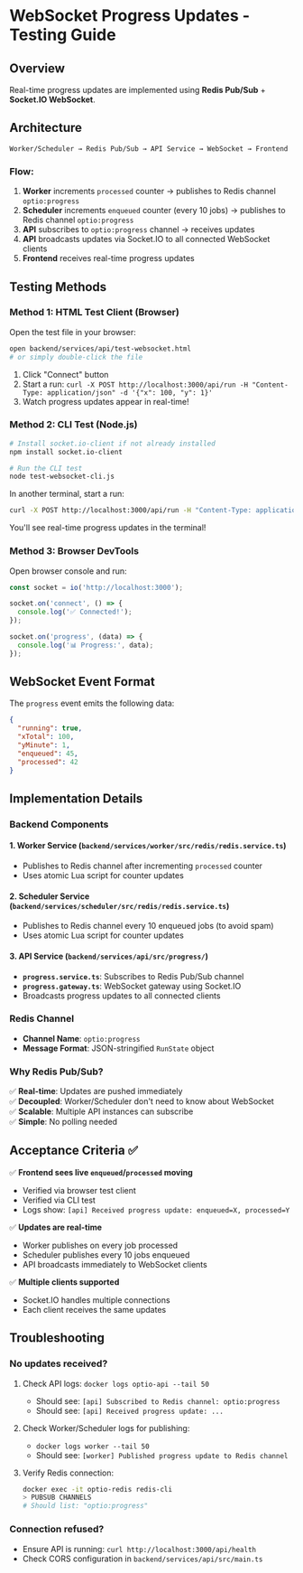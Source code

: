# WebSocket Progress Updates - Testing Guide

## Overview

Real-time progress updates are implemented using **Redis Pub/Sub** + **Socket.IO WebSocket**.

## Architecture

```
Worker/Scheduler → Redis Pub/Sub → API Service → WebSocket → Frontend
```

### Flow:

1. **Worker** increments `processed` counter → publishes to Redis channel `optio:progress`
2. **Scheduler** increments `enqueued` counter (every 10 jobs) → publishes to Redis channel `optio:progress`
3. **API** subscribes to `optio:progress` channel → receives updates
4. **API** broadcasts updates via Socket.IO to all connected WebSocket clients
5. **Frontend** receives real-time progress updates

## Testing Methods

### Method 1: HTML Test Client (Browser)

Open the test file in your browser:
```bash
open backend/services/api/test-websocket.html
# or simply double-click the file
```

1. Click "Connect" button
2. Start a run: `curl -X POST http://localhost:3000/api/run -H "Content-Type: application/json" -d '{"x": 100, "y": 1}'`
3. Watch progress updates appear in real-time!

### Method 2: CLI Test (Node.js)

```bash
# Install socket.io-client if not already installed
npm install socket.io-client

# Run the CLI test
node test-websocket-cli.js
```

In another terminal, start a run:
```bash
curl -X POST http://localhost:3000/api/run -H "Content-Type: application/json" -d '{"x": 100, "y": 1}'
```

You'll see real-time progress updates in the terminal!

### Method 3: Browser DevTools

Open browser console and run:
```javascript
const socket = io('http://localhost:3000');

socket.on('connect', () => {
  console.log('✅ Connected!');
});

socket.on('progress', (data) => {
  console.log('📊 Progress:', data);
});
```

## WebSocket Event Format

The `progress` event emits the following data:

```json
{
  "running": true,
  "xTotal": 100,
  "yMinute": 1,
  "enqueued": 45,
  "processed": 42
}
```

## Implementation Details

### Backend Components

#### 1. Worker Service (`backend/services/worker/src/redis/redis.service.ts`)
- Publishes to Redis channel after incrementing `processed` counter
- Uses atomic Lua script for counter updates

#### 2. Scheduler Service (`backend/services/scheduler/src/redis/redis.service.ts`)
- Publishes to Redis channel every 10 enqueued jobs (to avoid spam)
- Uses atomic Lua script for counter updates

#### 3. API Service (`backend/services/api/src/progress/`)
- **`progress.service.ts`**: Subscribes to Redis Pub/Sub channel
- **`progress.gateway.ts`**: WebSocket gateway using Socket.IO
- Broadcasts progress updates to all connected clients

### Redis Channel

- **Channel Name**: `optio:progress`
- **Message Format**: JSON-stringified `RunState` object

### Why Redis Pub/Sub?

✅ **Real-time**: Updates are pushed immediately  
✅ **Decoupled**: Worker/Scheduler don't need to know about WebSocket  
✅ **Scalable**: Multiple API instances can subscribe  
✅ **Simple**: No polling needed  

## Acceptance Criteria ✅

✅ **Frontend sees live `enqueued`/`processed` moving**
- Verified via browser test client
- Verified via CLI test
- Logs show: `[api] Received progress update: enqueued=X, processed=Y`

✅ **Updates are real-time**
- Worker publishes on every job processed
- Scheduler publishes every 10 jobs enqueued
- API broadcasts immediately to WebSocket clients

✅ **Multiple clients supported**
- Socket.IO handles multiple connections
- Each client receives the same updates

## Troubleshooting

### No updates received?

1. Check API logs: `docker logs optio-api --tail 50`
   - Should see: `[api] Subscribed to Redis channel: optio:progress`
   - Should see: `[api] Received progress update: ...`

2. Check Worker/Scheduler logs for publishing:
   - `docker logs worker --tail 50`
   - Should see: `[worker] Published progress update to Redis channel`

3. Verify Redis connection:
   ```bash
   docker exec -it optio-redis redis-cli
   > PUBSUB CHANNELS
   # Should list: "optio:progress"
   ```

### Connection refused?

- Ensure API is running: `curl http://localhost:3000/api/health`
- Check CORS configuration in `backend/services/api/src/main.ts`